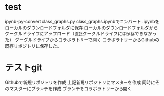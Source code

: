 # test
ipynb-py-convert class_graphs.py class_graphs.ipynbでコンバート
.ipynbをローカルのダウンロードフォルダに保存
ローカルのダウンロードフォルダからグーグルドライブにアップロード（直接グーグルドライブには保存できなかった）
グーグルドライブからコラボラトリーで開く
コラボラトリーからGithubの既存リポジトリに保存した。
# テストgit
Githubで新規リポジトリを作成
上記新規リポジトリにマスターを作成
同時にそのマスターにブランチを作成
ブランチをコラボラトリーから開く
